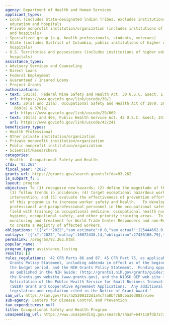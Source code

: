 ```yaml
---
agency: Department of Health and Human Services
applicant_types:
- Local (includes State-designated lndian Tribes, excludes institutions of higher
  education and hospitals
- Private nonprofit institution/organization (includes institutions of higher education
  and hospitals)
- Specialized group (e.g. health professionals, students, veterans)
- State (includes District of Columbia, public institutions of higher education and
  hospitals)
- U.S. Territories and possessions (includes institutions of higher education and
  hospitals)
assistance_types:
- Advisory Services and Counseling
- Direct Loans
- Federal Employment
- Guaranteed / Insured Loans
- Project Grants
authorizations:
- text: 501(a), Federal Mine Safety and Health Act. 30 U.S.C. &sect; 1 & 951(a).
  url: https://www.govinfo.gov/link/uscode/30/1
- text: 20(a) and 21(a), Occupational Safety and Health Act of 1970. 29 U.S.C. &sect;
    669(a) & 670(a).
  url: https://www.govinfo.gov/link/uscode/29/669
- text: 301(a) and 405, Public Health Service Act. 42 U.S.C. &sect; 241 and 284.
  url: https://www.govinfo.gov/link/uscode/42/241
beneficiary_types:
- Health Professional
- Other private institution/organization
- Private nonprofit institution/organization
- Public nonprofit institution/organization
- Scientist/Researchers
categories:
- Health - Occupational Safety and Health
cfda: '93.262'
fiscal_year: '2022'
grants_url: https://grants.gov/search-grants?cfda=93.262
is_subpart_f: 1
layout: program
objective: To (1) recognize new hazards; (2) define the magnitude of the problem;
  (3) follow trends in incidence; (4) target exceptional hazardous workplaces for
  intervention; and (5) evaluate the effectiveness of prevention efforts. The goal
  of this program is to increase worker safety and health.   To develop specialized
  professional and paraprofessional personnel in the occupational safety and health
  field with training in occupational medicine, occupational health nursing, industrial
  hygiene, occupational safety, and other priority training areas.  To perform medical
  monitoring and treatment for World Trade Center Responders and non-Responders and
  to create a Registry of affected workers.
obligations: '[{"x":"2022","sam_estimate":0.0,"sam_actual":125444662.0,"usa_spending_actual":125136933.83},{"x":"2023","sam_estimate":126000000.0,"sam_actual":0.0,"usa_spending_actual":130233285.74},{"x":"2024","sam_estimate":126000000.0,"sam_actual":0.0,"usa_spending_actual":125286923.61}]'
outlays: '[{"x":"2022","outlay":16072438.14,"obligation":27436166.79},{"x":"2023","outlay":10087398.44,"obligation":30489739.5},{"x":"2024","outlay":382916.33,"obligation":14204108.0}]'
permalink: /program/93.262.html
popular_name: ''
program_type: assistance_listing
results: []
rules_regulations: '42 CFR Parts 86 and 87. 45 CFR Part 75, as applicable.  The HHS
  Grants Policy Statement, including addenda in effect as of the beginning date of
  the budget period, and the NIH Grants Policy Statement.  Funding opportunity announcements
  as published in the NIH Guide: (http://grants1.nih.gov/grants/guide/index.html),
  the Grants.gov website (www.grants.gov), and the NIOSH OEP web site (http://www.cdc.gov/niosh/oep/).  Omnibus
  Solicitation of the Public Health Service for Small Business Innovation Research
  (SBIR) Grant and Cooperative Agreement Applications.  Any additional grant program
  legislation and regulation cited in the Notice of Grant Award.'
sam_url: https://sam.gov/fal/a25200322d1a4cf7a0b47b8cba16d082/view
sub-agency: Centers for Disease Control and Prevention
tax_expenditures: null
title: Occupational Safety and Health Program
usaspending_url: https://www.usaspending.gov/search/?hash=647118fdb727333c3df6dda5f4e4b2fc
---
```

